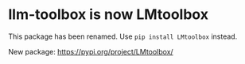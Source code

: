 # llm-toolbox is now LMtoolbox

This package has been renamed. Use `pip install LMtoolbox` instead.

New package: https://pypi.org/project/LMtoolbox/
